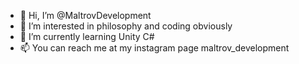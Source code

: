 - 👋 Hi, I’m @MaltrovDevelopment
- 👀 I’m interested in philosophy and coding obviously
- 🌱 I’m currently learning Unity C#
- 📫 You can reach me at my instagram page maltrov_development
